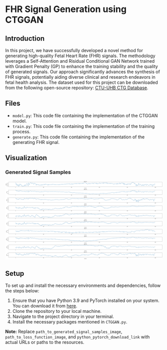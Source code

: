 # FHR Signal Generation using CTGGAN

## Introduction
In this project, we have successfully developed a novel method for generating high-quality Fetal Heart Rate (FHR) signals. The methodology leverages a Self-Attention and Risidual Conditional GAN Network trained with Gradient Penalty (GP) to enhance the training stability and the quality of generated signals. Our approach significantly advances the synthesis of FHR signals, potentially aiding diverse clinical and research endeavors in fetal health analysis. The dataset used for this project can be downloaded from the following open-source repository: [CTU-UHB CTG Database](https://physionet.org/content/ctu-uhb-ctgdb/1.0.0/).

## Files
- `model.py`: This code file containing the implementation of the CTGGAN model.
- `train.py`: This code file containing the implementation of the training process.
- `generate.py`: This code file containing the implementation of the generating FHR signal.

## Visualization

### Generated Signal Samples
![Generated Signal Samples](Signal.png)


## Setup
To set up and install the necessary environments and dependencies, follow the steps below:

1. Ensure that you have Python 3.9 and PyTorch installed on your system. You can download it from [here](python_pytorch_download_link).
2. Clone the repository to your local machine.
3. Navigate to the project directory in your terminal.
4. Install the necessary packages mentioned in `CTGGAN.py`. 

**Note:** Replace `path_to_generated_signal_samples_image`, `path_to_loss_function_image`, and `python_pytorch_download_link` with actual URLs or paths to the resources.
